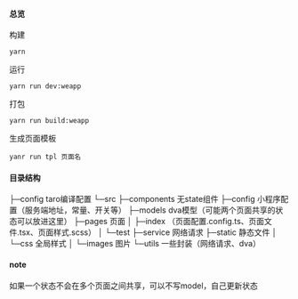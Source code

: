 #### 总览

构建

```
yarn
```

运行

```
yarn run dev:weapp
```

打包

```
yarn run build:weapp
```

生成页面模板

```
yanr run tpl 页面名
```

#### 目录结构

├─config	taro编译配置
└─src 
    ├─components	无state组件
    ├─config	小程序配置（服务端地址，常量、开关等）
    ├─models	dva模型（可能两个页面共享的状态可以放进这里）
    ├─pages	页面
    │  ├─index	（页面配置.config.ts、页面文件.tsx、页面样式.scss）
    │  └─test
    ├─service	网络请求
    ├─static	静态文件
    │  └─css	全局样式
    │  └─images	图片
    └─utils	一些封装（网络请求、dva）

#### note

如果一个状态不会在多个页面之间共享，可以不写model，自己更新状态
